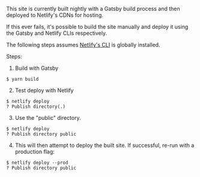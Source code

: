 This site is currently built nightly with a Gatsby build process and then deployed to Netlify's CDNs for hosting.

If this ever fails, it's possible to build the site manually and deploy it using the Gatsby and Netlify CLIs respectively.

The following steps assumes [Netlify's CLI](https://github.com/netlify/cli) is globally installed.

Steps:

1. Build with Gatsby

```shell
$ yarn build
```

2. Test deploy with Netlify

```shell
$ netlify deploy
? Publish directory(.)
```

3. Use the "public" directory.

```shell
$ netlify deploy
? Publish directory public
```

4. This will then attempt to deploy the built site. If successful, re-run with a production flag:

```shell
$ netlify deploy --prod
? Publish directory public
```
